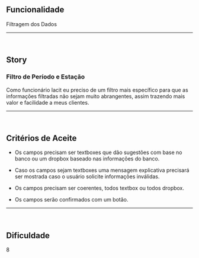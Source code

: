 <h2>Funcionalidade</h2>
Filtragem dos Dados

---
<br>

<h2>Story</h2>
<h3>Filtro de Período e Estação</h3>
Como funcionário Iacit eu preciso de um filtro mais específico para que as informações filtradas não sejam muito abrangentes, assim trazendo mais valor e facilidade a meus clientes.

---
<br>

<h2>Critérios de Aceite</h2>

* Os campos precisam ser textboxes que dão sugestões com base no banco ou um dropbox baseado nas informações do banco.

* Caso os campos sejam textboxes uma mensagem explicativa precisará ser mostrada caso o usuário solicite informações inválidas.

* Os campos precisam ser coerentes, todos textbox ou todos dropbox.

* Os campos serão confirmados com um botão.

---
<br>

<h2>Dificuldade</h2>
8